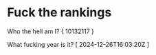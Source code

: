 # Fuck the rankings

Who the hell am I?
{ 10132117 }

What fucking year is it?
[ 2024-12-26T16:03:20Z ]
